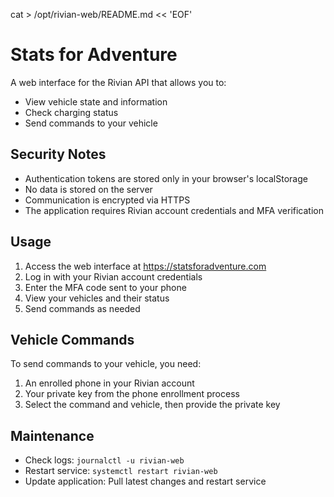 cat > /opt/rivian-web/README.md << 'EOF'
# Stats for Adventure

A web interface for the Rivian API that allows you to:
- View vehicle state and information
- Check charging status
- Send commands to your vehicle

## Security Notes

- Authentication tokens are stored only in your browser's localStorage
- No data is stored on the server
- Communication is encrypted via HTTPS
- The application requires Rivian account credentials and MFA verification

## Usage

1. Access the web interface at https://statsforadventure.com
2. Log in with your Rivian account credentials
3. Enter the MFA code sent to your phone
4. View your vehicles and their status
5. Send commands as needed

## Vehicle Commands

To send commands to your vehicle, you need:
1. An enrolled phone in your Rivian account
2. Your private key from the phone enrollment process
3. Select the command and vehicle, then provide the private key

## Maintenance

- Check logs: `journalctl -u rivian-web`
- Restart service: `systemctl restart rivian-web`
- Update application: Pull latest changes and restart service